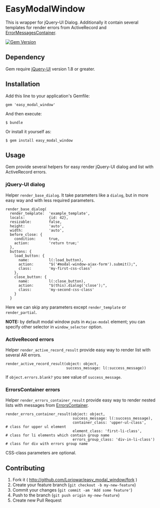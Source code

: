# EasyModalWindow

This is wrapper for jQuery-UI Dialog. Additionally it contain several templates for render errors from ActiveRecord and 
[ErrorMessagesContainer](https://github.com/Loriowar/error_messages_container).

[![Gem Version](https://badge.fury.io/rb/easy_modal_window.png)](http://badge.fury.io/rb/easy_modal_window)

## Dependency

Gem require [jQuery-UI](https://jqueryui.com/) version 1.8 or greater.

## Installation

Add this line to your application's Gemfile:

    gem 'easy_modal_window'

And then execute:

    $ bundle

Or install it yourself as:

    $ gem install easy_modal_window

## Usage

Gem provide several helpers for easy render jQuery-UI dialog and list with ActiveRecord errors.

### jQuery-UI dialog

Helper `render_base_dialog`. It take parameters like a `dialog`, but in more easy way and with less required parameters.

    render_base_dialog(
      render_template:  'example_template',
      locals:           {id: 42},
      resizable:        false,
      height:           'auto',
      width:            'auto',
      before_close: {
        condition:      true,
        action:         'return true;'
      },
      buttons: {
        load_button: {
          name:         l(:load_button),
          action:       "$('#modal-window-ajax-form').submit();",
          class:        'my-first-css-class'
        },
        close_button: {
          name:         l(:close_button),
          action:       "$(this).dialog('close');",
          class:        'my-second-css-class'
        }
      }

Here we can skip any parameters except `render_template` or `render_partial`.

**NOTE:** by default modal window puts in `#ajax-modal` element; you can specify other selector in `window_selector` option.

### ActiveRecord errors

Helper `render_active_record_result` provide easy way to render list with several AR errors.

    render_active_record_result(object: object,
                                success_message: l(:success_message))

If `object.errors.blank?` you see value of `success_message`.

### ErrorsContainer errors

Helper `render_errors_container_result` provide easy way to render nested lists with messages from [ErrorsContainer](https://github.com/Loriowar/error_messages_container).

    render_errors_container_result(object: object,
                                   success_message: l(:success_message),
                                   container_class: 'upper-ul-class',           # class for upper ul element
                                   element_class: 'first-li-class',             # class for li elements which contain group name
                                   errors_group_class: 'div-in-li-class')       # class for div with errors group name

CSS-class parameters are optional.

## Contributing

1. Fork it ( http://github.com/Loriowar/easy_modal_window/fork )
2. Create your feature branch (`git checkout -b my-new-feature`)
3. Commit your changes (`git commit -am 'Add some feature'`)
4. Push to the branch (`git push origin my-new-feature`)
5. Create new Pull Request
